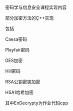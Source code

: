 密码学与信息安全课程实现内容

部分加密方法的Ç++实现

包括

Caesa密码

Playfair密码

DES加密

Hill密码

RSA公钥密钥加密

HSA1哈希加密

其中EnDecrypty为作业代码cpp


